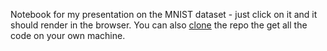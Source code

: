 Notebook for my presentation on the MNIST dataset - just click on it and it should render in the browser. 
You can also [clone](https://git-scm.com/book/en/v2/Git-Basics-Getting-a-Git-Repository) the repo the get all the code on your own machine.
